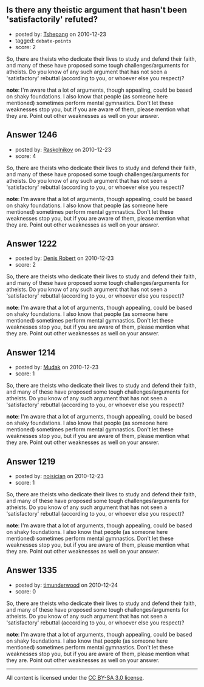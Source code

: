 ## Is there any theistic argument that hasn't been 'satisfactorily' refuted?

- posted by: [Tshepang](https://stackexchange.com/users/-1/141-tshepang) on 2010-12-23
- tagged: `debate-points`
- score: 2

So, there are theists who dedicate their lives to study and defend their faith, and many of these have proposed some tough challenges/arguments for atheists. Do you know of any such argument that has not seen a 'satisfactory' rebuttal (according to you, or whoever else you respect)?

__note__: I'm aware that a lot of arguments, though appealing, could be based on shaky foundations. I also know that people (as someone here mentioned) sometimes perform mental gymnastics. Don't let these weaknesses stop you, but if you are aware of them, please mention what they are. Point out other weaknesses as well on your answer.


## Answer 1246

- posted by: [Raskolnikov](https://stackexchange.com/users/-1/144-raskolnikov) on 2010-12-23
- score: 4

So, there are theists who dedicate their lives to study and defend their faith, and many of these have proposed some tough challenges/arguments for atheists. Do you know of any such argument that has not seen a 'satisfactory' rebuttal (according to you, or whoever else you respect)?

__note__: I'm aware that a lot of arguments, though appealing, could be based on shaky foundations. I also know that people (as someone here mentioned) sometimes perform mental gymnastics. Don't let these weaknesses stop you, but if you are aware of them, please mention what they are. Point out other weaknesses as well on your answer.


## Answer 1222

- posted by: [Denis Robert](https://stackexchange.com/users/-1/122-denis-robert) on 2010-12-23
- score: 2

So, there are theists who dedicate their lives to study and defend their faith, and many of these have proposed some tough challenges/arguments for atheists. Do you know of any such argument that has not seen a 'satisfactory' rebuttal (according to you, or whoever else you respect)?

__note__: I'm aware that a lot of arguments, though appealing, could be based on shaky foundations. I also know that people (as someone here mentioned) sometimes perform mental gymnastics. Don't let these weaknesses stop you, but if you are aware of them, please mention what they are. Point out other weaknesses as well on your answer.


## Answer 1214

- posted by: [Mudak](https://stackexchange.com/users/-1/205-mudak) on 2010-12-23
- score: 1

So, there are theists who dedicate their lives to study and defend their faith, and many of these have proposed some tough challenges/arguments for atheists. Do you know of any such argument that has not seen a 'satisfactory' rebuttal (according to you, or whoever else you respect)?

__note__: I'm aware that a lot of arguments, though appealing, could be based on shaky foundations. I also know that people (as someone here mentioned) sometimes perform mental gymnastics. Don't let these weaknesses stop you, but if you are aware of them, please mention what they are. Point out other weaknesses as well on your answer.


## Answer 1219

- posted by: [noisician](https://stackexchange.com/users/-1/90-noisician) on 2010-12-23
- score: 1

So, there are theists who dedicate their lives to study and defend their faith, and many of these have proposed some tough challenges/arguments for atheists. Do you know of any such argument that has not seen a 'satisfactory' rebuttal (according to you, or whoever else you respect)?

__note__: I'm aware that a lot of arguments, though appealing, could be based on shaky foundations. I also know that people (as someone here mentioned) sometimes perform mental gymnastics. Don't let these weaknesses stop you, but if you are aware of them, please mention what they are. Point out other weaknesses as well on your answer.


## Answer 1335

- posted by: [timunderwood](https://stackexchange.com/users/-1/428-timunderwood) on 2010-12-24
- score: 0

So, there are theists who dedicate their lives to study and defend their faith, and many of these have proposed some tough challenges/arguments for atheists. Do you know of any such argument that has not seen a 'satisfactory' rebuttal (according to you, or whoever else you respect)?

__note__: I'm aware that a lot of arguments, though appealing, could be based on shaky foundations. I also know that people (as someone here mentioned) sometimes perform mental gymnastics. Don't let these weaknesses stop you, but if you are aware of them, please mention what they are. Point out other weaknesses as well on your answer.



---

All content is licensed under the [CC BY-SA 3.0 license](https://creativecommons.org/licenses/by-sa/3.0/).
